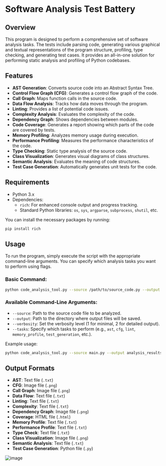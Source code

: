 # Software Analysis Test Battery

## Overview

This program is designed to perform a comprehensive set of software analysis tasks. The tests include parsing code, generating various graphical and textual representations of the program structure, profiling, type checking, and generating test cases. It provides an all-in-one solution for performing static analysis and profiling of Python codebases.

## Features

- **AST Generation**: Converts source code into an Abstract Syntax Tree.
- **Control Flow Graph (CFG)**: Generates a control flow graph of the code.
- **Call Graph**: Maps function calls in the source code.
- **Data Flow Analysis**: Tracks how data moves through the program.
- **Linting**: Provides a list of potential code issues.
- **Complexity Analysis**: Evaluates the complexity of the code.
- **Dependency Graph**: Shows dependencies between modules.
- **Code Coverage**: Generates a report showing which parts of the code are covered by tests.
- **Memory Profiling**: Analyzes memory usage during execution.
- **Performance Profiling**: Measures the performance characteristics of the code.
- **Type Checking**: Static type analysis of the source code.
- **Class Visualization**: Generates visual diagrams of class structures.
- **Semantic Analysis**: Evaluates the meaning of code structures.
- **Test Case Generation**: Automatically generates unit tests for the code.

## Requirements

- Python 3.x
- Dependencies:
  - `rich`: For enhanced console output and progress tracking.
  - Standard Python libraries: `os`, `sys`, `argparse`, `subprocess`, `shutil`, etc.

You can install the necessary packages by running:

```bash
pip install rich
```

## Usage

To run the program, simply execute the script with the appropriate command-line arguments. You can specify which analysis tasks you want to perform using flags.

### Basic Command:

```bash
python code_analysis_tool.py --source /path/to/source_code.py --output /path/to/output_directory
```

### Available Command-Line Arguments:

- `--source`: Path to the source code file to be analyzed.
- `--output`: Path to the directory where output files will be saved.
- `--verbosity`: Set the verbosity level (1 for minimal, 2 for detailed output).
- `--tasks`: Specify which tasks to perform (e.g., `ast`, `cfg`, `lint`, `memory_profile`, `test_generation`, etc.).

Example usage:

```bash
python code_analysis_tool.py --source main.py --output analysis_results --verbosity 2 --tasks ast,cfg,lint
```

## Output Formats

- **AST**: Text file (`.txt`)
- **CFG**: Image file (`.png`)
- **Call Graph**: Image file (`.png`)
- **Data Flow**: Text file (`.txt`)
- **Linting**: Text file (`.txt`)
- **Complexity**: Text file (`.txt`)
- **Dependency Graph**: Image file (`.png`)
- **Coverage**: HTML file (`.html`)
- **Memory Profile**: Text file (`.txt`)
- **Performance Profile**: Text file (`.txt`)
- **Type Check**: Text file (`.txt`)
- **Class Visualization**: Image file (`.png`)
- **Semantic Analysis**: Text file (`.txt`)
- **Test Case Generation**: Python file (`.py`)

![image](https://github.com/user-attachments/assets/e86222af-473b-4a8a-8a5e-ed4815643f3f)


